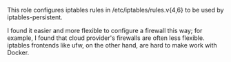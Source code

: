 This role configures iptables rules in /etc/iptables/rules.v{4,6} to be used by
iptables-persistent.

I found it easier and more flexible to configure a firewall this way; for
example, I found that cloud provider's firewalls are often less flexible.
iptables frontends like ufw, on the other hand, are hard to make work with
Docker.
